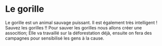 # Le gorille
Le gorille est un animal sauvage puissant.
Il est également très intelligent !
Sauvez les gorilles !!
Pour sauver les gorilles nous allons créer une assocition;
Elle va travaillé sur la déforestation déjà,
ensuite on fera des campagnes pour sensibilisé les gens à la cause.